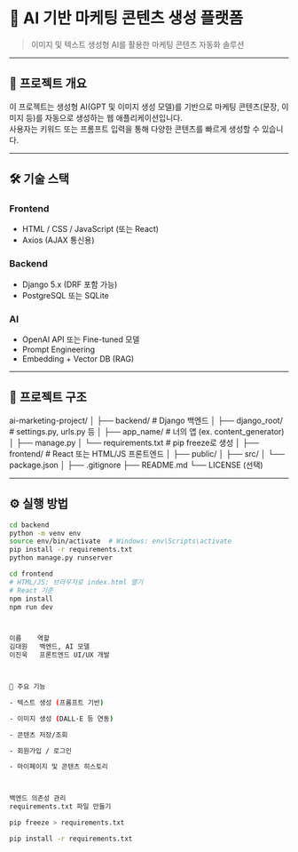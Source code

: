 # 🎯 AI 기반 마케팅 콘텐츠 생성 플랫폼

> 이미지 및 텍스트 생성형 AI를 활용한 마케팅 콘텐츠 자동화 솔루션

---

## 🚀 프로젝트 개요

이 프로젝트는 생성형 AI(GPT 및 이미지 생성 모델)를 기반으로 마케팅 콘텐츠(문장, 이미지 등)를 자동으로 생성하는 웹 애플리케이션입니다.  
사용자는 키워드 또는 프롬프트 입력을 통해 다양한 콘텐츠를 빠르게 생성할 수 있습니다.

---

## 🛠 기술 스택

### Frontend

- HTML / CSS / JavaScript (또는 React)
- Axios (AJAX 통신용)

### Backend

- Django 5.x (DRF 포함 가능)
- PostgreSQL 또는 SQLite

### AI

- OpenAI API 또는 Fine-tuned 모델
- Prompt Engineering
- Embedding + Vector DB (RAG)

---

## 📁 프로젝트 구조

ai-marketing-project/
│
├── backend/ # Django 백엔드
│ ├── django_root/ # settings.py, urls.py 등
│ ├── app_name/ # 너의 앱 (ex. content_generator)
│ ├── manage.py
│ └── requirements.txt # pip freeze로 생성
│
├── frontend/ # React 또는 HTML/JS 프론트엔드
│ ├── public/
│ ├── src/
│ └── package.json
│
├── .gitignore
├── README.md
└── LICENSE (선택)

---

## ⚙️ 실행 방법

```bash
cd backend
python -m venv env
source env/bin/activate  # Windows: env\Scripts\activate
pip install -r requirements.txt
python manage.py runserver

cd frontend
# HTML/JS: 브라우저로 index.html 열기
# React 기준
npm install
npm run dev



이름	  역할
김대원	  백엔드, AI 모델
이진욱	  프론트엔드 UI/UX 개발



📌 주요 기능

- 텍스트 생성 (프롬프트 기반)

- 이미지 생성 (DALL·E 등 연동)

- 콘텐츠 저장/조회

- 회원가입 / 로그인

- 마이페이지 및 콘텐츠 히스토리



백엔드 의존성 관리
requirements.txt 파일 만들기

pip freeze > requirements.txt

pip install -r requirements.txt
```
